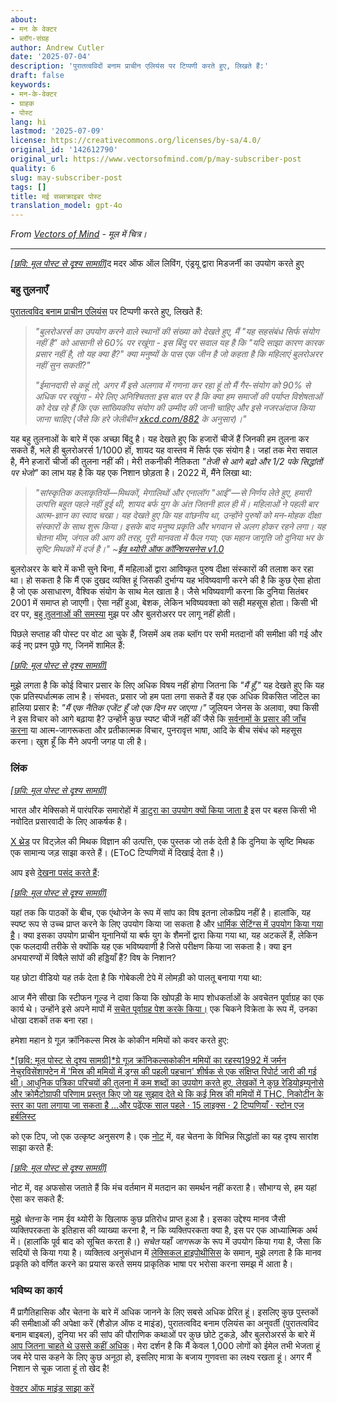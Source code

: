 ```yaml
---
about:
- मन के वेक्टर
- ब्लॉग-संग्रह
author: Andrew Cutler
date: '2025-07-04'
description: 'पुरातत्वविदों बनाम प्राचीन एलियंस पर टिप्पणी करते हुए, लिखते हैं:'
draft: false
keywords:
- मन-के-वेक्टर
- ग्राहक
- पोस्ट
lang: hi
lastmod: '2025-07-09'
license: https://creativecommons.org/licenses/by-sa/4.0/
original_id: '142612790'
original_url: https://www.vectorsofmind.com/p/may-subscriber-post
quality: 6
slug: may-subscriber-post
tags: []
title: मई सब्सक्राइबर पोस्ट
translation_model: gpt-4o
---
```


*From [Vectors of Mind](https://www.vectorsofmind.com/p/may-subscriber-post) - मूल में चित्र।*

---

[*[छवि: मूल पोस्ट से दृश्य सामग्री]*](https://substackcdn.com/image/fetch/$s_!xuOP!,f_auto,q_auto:good,fl_progressive:steep/https%3A%2F%2Fsubstack-post-media.s3.amazonaws.com%2Fpublic%2Fimages%2Faef0f7bb-4c41-4aca-b498-38a654d50a22_2048x2048.png)द मदर ऑफ ऑल लिविंग, एंड्रयू द्वारा मिडजर्नी का उपयोग करते हुए

### बहु तुलनाएँ

[पुरातत्वविद बनाम प्राचीन एलियंस](https://www.vectorsofmind.com/p/archeologists-vs-ancient-aliens) पर टिप्पणी करते हुए, लिखते हैं:

> _"बुलरोअरर्स का उपयोग करने वाले स्थानों की संख्या को देखते हुए, मैं "यह सहसंबंध सिर्फ संयोग नहीं है" को आसानी से 60% पर रखूंगा - इस बिंदु पर सवाल यह है कि "यदि साझा कारण कारक प्रसार नहीं है, तो यह क्या है?" क्या मनुष्यों के पास एक जीन है जो कहता है कि महिलाएं बुलरोअरर नहीं सुन सकतीं?"_
> 
> _"ईमानदारी से कहूं तो, अगर मैं इसे अलगाव में गणना कर रहा हूं तो मैं गैर-संयोग को 90% से अधिक पर रखूंगा - मेरे लिए अनिश्चितता इस बात पर है कि क्या हम समाजों की पर्याप्त विशेषताओं को देख रहे हैं कि एक सांख्यिकीय संयोग की उम्मीद की जानी चाहिए और इसे नजरअंदाज किया जाना चाहिए (जैसे कि हरे जेलीबीन [xkcd.com/882](http://xkcd.com/882) के अनुसार)।"_

यह बहु तुलनाओं के बारे में एक अच्छा बिंदु है। यह देखते हुए कि हजारों चीजें हैं जिनकी हम तुलना कर सकते हैं, भले ही बुलरोअरर्स 1/1000 हों, शायद यह वास्तव में सिर्फ एक संयोग है। जहां तक मेरा सवाल है, मैंने हजारों चीजों की तुलना नहीं की। मेरी तकनीकी नैतिकता _"तेजी से आगे बढ़ो और 1/2 पके सिद्धांतों पर भेजो"_ का लाभ यह है कि यह एक निशान छोड़ता है। 2022 में, मैंने लिखा था:

> _"सांस्कृतिक कलाकृतियों—मिथकों, मेगालिथों और एनालॉग "आई"—से निर्णय लेते हुए, हमारी उत्पत्ति बहुत पहले नहीं हुई थी, शायद बर्फ युग के अंत जितनी हाल ही में। महिलाओं ने पहली बार आत्म-ज्ञान का स्वाद चखा। यह देखते हुए कि यह वांछनीय था, उन्होंने पुरुषों को मन-मोहक दीक्षा संस्कारों के साथ शुरू किया। इसके बाद मनुष्य प्रकृति और भगवान से अलग होकर रहने लगा। यह चेतना मीम, जंगल की आग की तरह, पूरी मानवता में फैल गया; एक महान जागृति जो दुनिया भर के सृष्टि मिथकों में दर्ज है।" ~[ईव थ्योरी ऑफ कॉन्शियसनेस v1.0](https://www.vectorsofmind.com/p/the-eve-theory-of-consciousness)_

बुलरोअरर के बारे में कभी सुने बिना, मैं महिलाओं द्वारा आविष्कृत पुरुष दीक्षा संस्कारों की तलाश कर रहा था। हो सकता है कि मैं एक दुखद व्यक्ति हूं जिसकी दुर्भाग्य यह भविष्यवाणी करने की है कि कुछ ऐसा होता है जो एक असाधारण, वैश्विक संयोग के साथ मेल खाता है। जैसे भविष्यवाणी करना कि दुनिया सितंबर 2001 में समाप्त हो जाएगी। ऐसा नहीं हुआ, बेशक, लेकिन भविष्यवक्ता को सही महसूस होता। किसी भी दर पर, [बहु तुलनाओं की समस्या](https://en.wikipedia.org/wiki/Multiple_comparisons_problem) मुझ पर और बुलरोअरर पर लागू नहीं होती।

पिछले सप्ताह की पोस्ट पर वोट आ चुके हैं, जिसमें अब तक ब्लॉग पर सभी मतदानों की समीक्षा की गई और कई नए प्रश्न पूछे गए, जिनमें शामिल हैं:

[*[छवि: मूल पोस्ट से दृश्य सामग्री]*](https://substackcdn.com/image/fetch/$s_!YYq_!,f_auto,q_auto:good,fl_progressive:steep/https%3A%2F%2Fsubstack-post-media.s3.amazonaws.com%2Fpublic%2Fimages%2F092a248f-d4d2-4c15-8e91-3688ee5ee06c_610x500.png)

मुझे लगता है कि कोई विचार प्रसार के लिए अधिक विषय नहीं होगा जितना कि _"मैं हूँ,"_ यह देखते हुए कि यह एक प्रतिस्पर्धात्मक लाभ है। संभवतः, प्रसार जो हम पता लगा सकते हैं वह एक अधिक विकसित जटिल का हालिया प्रसार है: _"मैं एक नैतिक एजेंट हूँ जो एक दिन मर जाएगा।"_ जूलियन जेनस के अलावा, क्या किसी ने इस विचार को आगे बढ़ाया है? उन्होंने कुछ स्पष्ट चीजें नहीं कीं जैसे कि [सर्वनामों के प्रसार की जाँच करना](https://www.vectorsofmind.com/p/the-unreasonable-effectiveness-of) या आत्म-जागरूकता और प्रतीकात्मक विचार, पुनरावृत्त भाषा, आदि के बीच संबंध को महसूस करना। खुश हूँ कि मैंने अपनी जगह पा ली है।

### लिंक

[*[छवि: मूल पोस्ट से दृश्य सामग्री]*](https://substackcdn.com/image/fetch/$s_!95Qh!,f_auto,q_auto:good,fl_progressive:steep/https%3A%2F%2Fsubstack-post-media.s3.amazonaws.com%2Fpublic%2Fimages%2F95174c6a-d1fa-43d9-9f5d-dd0b08a38e1d_1344x896.png)

भारत और मेक्सिको में पारंपरिक समारोहों में [डाटुरा का उपयोग क्यों किया जाता है](https://en.wikipedia.org/wiki/Datura_metel#Introduction_to_India_and_Africa) इस पर बहस किसी भी नवोदित प्रसारवादी के लिए आकर्षक है।

[X थ्रेड](https://twitter.com/_anantashesha/status/1776680715892989983) पर विट्ज़ेल की मिथक विज्ञान की उत्पत्ति, एक पुस्तक जो तर्क देती है कि दुनिया के सृष्टि मिथक एक सामान्य जड़ साझा करते हैं। (EToC टिप्पणियों में दिखाई देता है।)

आप इसे [देखना पसंद करते हैं](https://www.indiatoday.in/india/story/youtuber-elvish-yadav-detained-in-noida-in-snake-venom-at-rave-case-2516007-2024-03-17):

[*[छवि: मूल पोस्ट से दृश्य सामग्री]*](https://substackcdn.com/image/fetch/$s_!ppMy!,f_auto,q_auto:good,fl_progressive:steep/https%3A%2F%2Fsubstack-post-media.s3.amazonaws.com%2Fpublic%2Fimages%2Fe0297198-a967-446b-88d0-86391c6c8f9c_706x700.png)

यहां तक कि पाठकों के बीच, एक एंथोजेन के रूप में सांप का विष इतना लोकप्रिय नहीं है। हालांकि, यह स्पष्ट रूप से उच्च प्राप्त करने के लिए उपयोग किया जा सकता है और [धार्मिक सेटिंग्स में उपयोग किया गया है](https://www.youtube.com/watch?v=iyoL8tjB_hc)। क्या इसका उपयोग प्राचीन यूनानियों या बर्फ युग के शैमनों द्वारा किया गया था, यह अटकलें हैं, लेकिन एक फलदायी तरीके से क्योंकि यह एक भविष्यवाणी है जिसे परीक्षण किया जा सकता है। क्या इन अभयारण्यों में विषैले सांपों की हड्डियाँ हैं? विष के निशान?

यह छोटा वीडियो यह तर्क देता है कि गोबेकली टेपे में लोमड़ी को पालतू बनाया गया था:

आज मैंने सीखा कि स्टीफन गूल्ड ने दावा किया कि खोपड़ी के माप शोधकर्ताओं के अवचेतन पूर्वाग्रह का एक कार्य थे। उन्होंने इसे अपने मापों में [सचेत पूर्वाग्रह पेश करके किया।](https://sociobiology.wordpress.com/2012/03/17/scientific-error-scientific-fraud-why-did-gould-claim-morton-mismeasured-skulls/) एक चिकने विक्रेता के रूप में, उनका धोखा दशकों तक बना रहा।

हमेशा महान ग्रे गूज़ क्रॉनिकल्स मिस्र के कोकीन ममियों को कवर करते हुए:

[*[छवि: मूल पोस्ट से दृश्य सामग्री]*ग्रे गूज़ क्रॉनिकल्सकोकीन ममियों का रहस्य1992 में जर्मन नेचुरविसेंशाफ्टेन में 'मिस्र की ममियों में ड्रग्स की पहली पहचान' शीर्षक से एक संक्षिप्त रिपोर्ट जारी की गई थी। आधुनिक पत्रिका परिचयों की तुलना में कम शब्दों का उपयोग करते हुए, लेखकों ने कुछ रेडियोइम्यूनोसे और क्रोमैटोग्राफी परिणाम प्रस्तुत किए जो यह सुझाव देते थे कि कई मिस्र की ममियों में THC, निकोटीन के स्तर का पता लगाया जा सकता है …और पढ़ेंएक साल पहले · 15 लाइक्स · 2 टिप्पणियाँ · स्टोन एज हर्बलिस्ट](https://www.stoneageherbalist.com/p/the-mystery-of-the-cocaine-mummies)

को एक टिप, जो एक उत्कृष्ट अनुसरण है। एक [नोट](https://substack.com/@stetson/note/c-51639308) में, वह चेतना के विभिन्न सिद्धांतों का यह दृश्य सारांश साझा करते हैं:

[*[छवि: मूल पोस्ट से दृश्य सामग्री]*](https://substackcdn.com/image/fetch/$s_!XVO2!,f_auto,q_auto:good,fl_progressive:steep/https%3A%2F%2Fsubstack-post-media.s3.amazonaws.com%2Fpublic%2Fimages%2F26d44c6a-120a-4312-9879-9ba682c3c335_600x975.png)

नोट में, वह अफसोस जताते हैं कि मंच वर्तमान में मतदान का समर्थन नहीं करता है। सौभाग्य से, हम यहां ऐसा कर सकते हैं:

मुझे _चेतना_ के नाम ईव थ्योरी के खिलाफ कुछ प्रतिरोध प्राप्त हुआ है। इसका उद्देश्य मानव जैसी व्यक्तिपरकता के इतिहास की व्याख्या करना है, न कि व्यक्तिपरकता क्या है, इस पर एक आध्यात्मिक अर्थ में। (हालांकि पूर्व बाद को सूचित करता है।) _सचेत_ यहाँ _जागरूक_ के रूप में उपयोग किया गया है, जैसा कि सदियों से किया गया है। व्यक्तित्व अनुसंधान में [लेक्सिकल हाइपोथीसिस](https://en.wikipedia.org/wiki/Lexical_hypothesis) के समान, मुझे लगता है कि मानव प्रकृति को वर्णित करने का प्रयास करते समय प्राकृतिक भाषा पर भरोसा करना समझ में आता है।

### भविष्य का कार्य

मैं प्रागैतिहासिक और चेतना के बारे में अधिक जानने के लिए सबसे अधिक प्रेरित हूं। इसलिए कुछ पुस्तकों की समीक्षाओं की अपेक्षा करें (शैडोज़ ऑफ द माइंड), पुरातत्वविद बनाम एलियंस का अनुवर्ती (पुरातत्वविद बनाम बाइबल), दुनिया भर की सांप की पौराणिक कथाओं पर कुछ छोटे टुकड़े, और बुलरोअरर्स के बारे में [आप जितना चाहते थे उससे कहीं अधिक](https://slatestarcodex.com/tag/much-more-than-you-wanted-to-know/)। मेरा दर्शन है कि मैं केवल 1,000 लोगों को ईमेल तभी भेजता हूं जब मेरे पास कहने के लिए कुछ अनूठा हो, इसलिए मात्रा के बजाय गुणवत्ता का लक्ष्य रखता हूं। अगर मैं निशान से चूक जाता हूं तो खेद है!

[वेक्टर ऑफ माइंड साझा करें](https://www.vectorsofmind.com/?action=share)